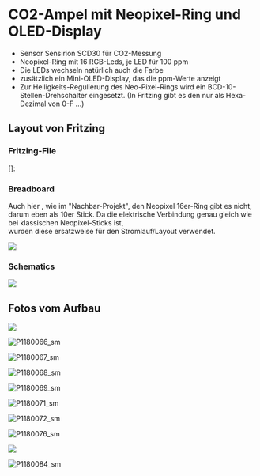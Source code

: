 # CO2-Ampel mit Neopixel-Ring und OLED-Display


* Sensor Sensirion SCD30 für CO2-Messung
* Neopixel-Ring mit 16 RGB-Leds, je LED für 100 ppm
* Die LEDs wechseln natürlich auch die Farbe
* zusätzlich ein Mini-OLED-Display, das die ppm-Werte anzeigt
* Zur Helligkeits-Regulierung des Neo-Pixel-Rings wird ein BCD-10-Stellen-Drehschalter eingesetzt.
  (In Fritzing gibt es den nur als Hexa-Dezimal von 0-F ...)


## Layout von Fritzing 

### Fritzing-File

[]: 



### Breadboard

Auch hier , wie im "Nachbar-Projekt", den Neopixel 16er-Ring gibt es nicht, darum eben als 10er Stick.
Da die elektrische Verbindung genau gleich wie bei klassischen Neopixel-Sticks ist,   
wurden diese ersatzweise für den Stromlauf/Layout verwendet.

![](pics/CO2_Ampel_Teensy_Neopixel_OLED_bb.png)

### Schematics

  ![](pics/CO2_Ampel_Teensy_Neopixel_OLED_schem.png)



## Fotos vom Aufbau

![](pics/P1180025_sm.jpg)

![P1180066_sm](pics/P1180066_sm.jpg)

![P1180067_sm](pics/P1180067_sm.jpg)

![P1180068_sm](pics/P1180068_sm.jpg)

![P1180069_sm](pics/P1180069_sm.jpg)

![P1180071_sm](pics/P1180071_sm.jpg)

![P1180072_sm](pics/P1180072_sm.jpg)

![P1180076_sm](pics/P1180076_sm.jpg)

![](pics/P1180080_sm.jpg)

![P1180084_sm](pics/P1180084_sm.jpg)